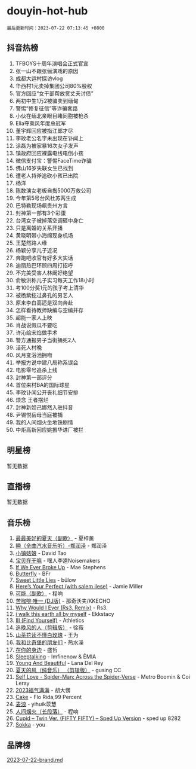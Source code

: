 # douyin-hot-hub

`最后更新时间：2023-07-22 07:13:45 +0800`

## 抖音热榜

1. TFBOYS十周年演唱会正式官宣
1. 张一山不跟张俪演戏的原因
1. 成都大运村探访vlog
1. 华西村1元卖掉集团公司80%股权
1. 官方回应“女干部帮放贷丈夫讨债”
1. 两初中生1万2被骗卖到缅甸
1. 警惕“修复征信”等诈骗套路
1. 小伙在缅北亲眼目睹同胞被枪杀
1. Ella夺乘风年度总冠军
1. 董宇辉回应被指江郎才尽
1. 李玟老公名字未出现在讣闻上
1. 涂磊为被家暴16次女子发声
1. 镇政府回应裸露电线电倒小孩
1. 微信支付宝：警惕FaceTime诈骗
1. 佛山16岁失联女生已找到
1. 遭老人持斧追砍小孩已出院
1. 杨洋
1. 陈数演女老板自掏5000万救公司
1. 今年第5号台风杜苏芮生成
1. 巴特勒现场飙贵州方言
1. 封神第一部有3个彩蛋
1. 台湾女子被掉落空调砸中身亡
1. 只是离婚的关系开播
1. 黄晓明带小海绵现身机场
1. 王楚然路人缘
1. 杨颖分享儿子近况
1. 奔跑吧收官有好多大实话
1. 迪丽热巴环顾四周打招呼
1. 不完美受害人林阚好绝望
1. 俞敏洪称儿子实习每天工作18小时
1. 考100分奖1元的孩子考上清华
1. 被杨紫挖过鼻孔的男艺人
1. 原来李白高适是双向奔赴
1. 怎样看待教师缺编与空编并存
1. 超能一家人上映
1. 肖战说假瓜不要吃
1. 许沁给宋焰做手术
1. 警方通报男子当街捅死2人
1. 活死人村晚
1. 风月变浴池拥吻
1. 举报方说中建八局称系误会
1. 电影零号追杀上线
1. 封神第一部评分
1. 首位来村BA的国际球星
1. 李玟讣闻公开丧礼细节安排
1. 烦念 王者摆烂
1. 封神新妲己娜然入驻抖音
1. 尹锡悦岳母当庭被捕
1. 我的人间烟火坐地铁剧情
1. 中炬高新回应姚振华进厂被拦

## 明星榜

暂无数据

## 直播榜

暂无数据

## 音乐榜

1. [最最美好的夏天（副歌）](https://sf6-cdn-tos.douyinstatic.com/obj/tos-cn-ve-2774/o4FMghDLZkPIkCutdrsXlbTHcaZztBfeCp9AFS) - 夏梓薰
1. [瞬（全曲汽水音乐听）-郑润泽](https://sf6-cdn-tos.douyinstatic.com/obj/tos-cn-ve-2774/o4Vb9eJZClCZTnRQYy0BRSeHGrDtrkrQgIBvQt) - 郑润泽
1. [小镇姑娘](https://sf6-cdn-tos.douyinstatic.com/obj/tos-cn-ve-2774/1ee4fa49917d4e9e8f06512cc6e778d9) - David Tao
1. [宝贝在干嘛](https://sf6-cdn-tos.douyinstatic.com/obj/tos-cn-ve-2774/okW4hBCfJI5B2ZEgTCtikhMW7IafzNrBQIYkpJ) - 嘿人李逵Noisemakers
1. [If We Ever Broke Up](https://sf3-cdn-tos.douyinstatic.com/obj/tos-cn-ve-2774/o8onj5HDk0ImtBmO0URBfeyCDXQJMYkQ1gb8Zy) - Mae Stephens
1. [Butterfly](https://sf3-cdn-tos.douyinstatic.com/obj/tos-cn-ve-2774/oIw3zNLcWhUhUDWqtQxQfAx6IXsSBzbyCg7CM0) - BFr
1. [Sweet Little Lies](https://sf3-cdn-tos.douyinstatic.com/obj/tos-cn-ve-2774/cebdd23e942a452c84c197b17c22ac7a) - bülow
1. [Here’s Your Perfect (with salem ilese)](https://sf6-cdn-tos.douyinstatic.com/obj/tos-cn-ve-2774/076b1576c6c546598f803fe53da388a7) - Jamie Miller
1. [可能（副歌）](https://sf3-cdn-tos.douyinstatic.com/obj/tos-cn-ve-2774/cde1731888894259b333569393c2fb51) - 程响
1. [苦咖啡·唯一 (DJ版)](https://sf3-cdn-tos.douyinstatic.com/obj/tos-cn-ve-2774/oohZWXUzNXlh9bzpBgNUfJCQHGILwWgDBaejQt) - 那奇沃夫/KKECHO
1. [Why Would I Ever (Rs3. Remix)](https://sf6-cdn-tos.douyinstatic.com/obj/tos-cn-ve-2774/oQNX0xZhO8IXeCRjCJQUZzkfQNLi2ItDAzEBgz) - Rs3.
1. [i walk this earth all by myself](https://sf3-cdn-tos.douyinstatic.com/obj/tos-cn-ve-2774/c751e38547b548b389ff6e1b9203b1de) - Ekkstacy
1. [III (Find Yourself)](https://sf3-cdn-tos.douyinstatic.com/obj/tos-cn-ve-2774/3b9e482a6da74de29fd5e2440e4373b4) - Athletics
1. [追晚风的人（剪辑版）](https://sf6-cdn-tos.douyinstatic.com/obj/tos-cn-ve-2774/560835060af84ac29cd5c12e2a98f7eb) - 徐薇
1. [山茶花读不懂白玫瑰](https://sf6-cdn-tos.douyinstatic.com/obj/tos-cn-ve-2774/osfn8B7DktrRHEPJgPCfDbw7QDQEkwC16BxZg9) - 王为
1. [我和比奇堡的朋友们](https://sf3-cdn-tos.douyinstatic.com/obj/tos-cn-ve-2774/f0505db981ea4a6d91453a15924a82aa) - 热水澡
1. [在你的身边](https://sf3-cdn-tos.douyinstatic.com/obj/tos-cn-ve-2774/9dce2ee6c9f84c17a6d68458730d7ae8) - 盛哲
1. [Sleeptalking](https://sf3-cdn-tos.douyinstatic.com/obj/tos-cn-ve-2774/f23bc60230804ede98a163e1926e0857) - Imfinenow & ÊMIA
1. [Young And Beautiful](https://sf3-cdn-tos.douyinstatic.com/obj/tos-cn-ve-2774/3ca6987c98c947768abb9cce3ee5530c) - Lana Del Rey
1. [夏天的风（纯音乐） （剪辑版）](https://sf3-cdn-tos.douyinstatic.com/obj/tos-cn-ve-2774/oUzLjBZZFQAoNRmGokEeD5zfQCObp6UeFAnTa6) - gusing CC
1. [Self Love - Spider-Man: Across the Spider-Verse](https://sf3-cdn-tos.douyinstatic.com/obj/tos-cn-ve-2774/o8YzagIFYnO2FNIznDQzpeeLfrdCVAbYDDaLoS) - Metro Boomin & Coi Leray
1. [2023福气满满](https://sf3-cdn-tos.douyinstatic.com/obj/tos-cn-ve-2774/ocebsi6kbCVkBMAcDJkqdZpBQMubYSQetK2gQn) - 胡大愣
1. [Cake](https://sf3-cdn-tos.douyinstatic.com/obj/tos-cn-ve-2774/3545db16eba4434c853ab891b2b752af) - Flo Rida,99 Percent
1. [麦浪](https://sf3-cdn-tos.douyinstatic.com/obj/tos-cn-ve-2774/872ff36b718445c6a3882ba18b546970) - yihuik苡慧
1. [人间烟火（长段落）](https://sf6-cdn-tos.douyinstatic.com/obj/tos-cn-ve-2774/eeb7f9f284d74db097f8341ace44bfa2) - 程响
1. [Cupid – Twin Ver. (FIFTY FIFTY) – Sped Up Version](https://sf6-cdn-tos.douyinstatic.com/obj/tos-cn-ve-2774/oMonQQ6t8nCfUnw44y8XBZkJytCgEBtWYebB2D) - sped up 8282
1. [Sokka](https://sf3-cdn-tos.douyinstatic.com/obj/tos-cn-ve-2774/b9c3e305c0474c898ce221c7aa498547) - you

## 品牌榜

[2023-07-22-brand.md](2023-07-22-brand.md)
